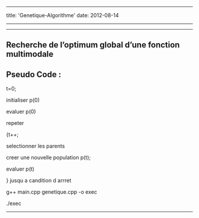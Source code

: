 
---
title: 'Genetique-Algorithme'
date: 2012-08-14

---


--------------------

Recherche de l’optimum global d’une fonction multimodale
------------------------------------------------------------------
Pseudo Code :
--------------
t=0;

initialiser p(0)

evaluer p(0)

 repeter 
 
   {t++;
   
   selectionner les parents 
   
   creer une nouvelle population p(t);
   
   evaluer p(t)
   
   } jusqu a candition d arrret 
 

g++ main.cpp genetique.cpp -o  exec

./exec

------------------------------
